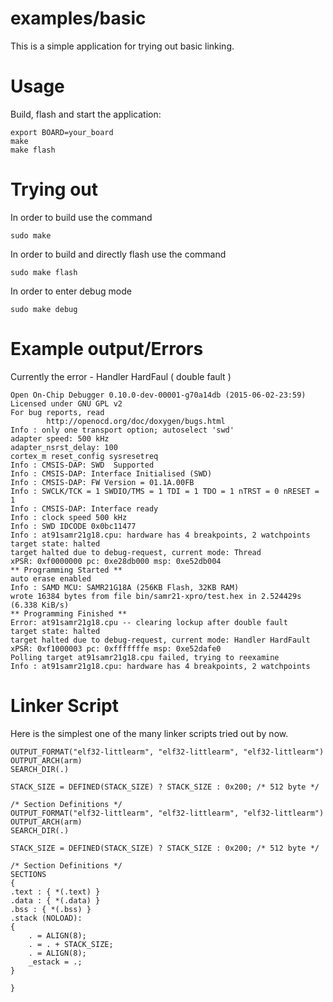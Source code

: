 examples/basic
================

This is a simple application for trying out basic linking.

Usage
=====

Build, flash and start the application:
```
export BOARD=your_board
make
make flash
```

Trying out
===========
In order to build use the command 
```
sudo make
``` 

In order to build and directly flash use the command  
```
sudo make flash  
```

In order to enter debug mode  
```
sudo make debug 
```

Example output/Errors
==============
Currently the error - Handler HardFaul ( double fault )
```
Open On-Chip Debugger 0.10.0-dev-00001-g70a14db (2015-06-02-23:59)
Licensed under GNU GPL v2
For bug reports, read
        http://openocd.org/doc/doxygen/bugs.html
Info : only one transport option; autoselect 'swd'
adapter speed: 500 kHz
adapter_nsrst_delay: 100
cortex_m reset_config sysresetreq
Info : CMSIS-DAP: SWD  Supported
Info : CMSIS-DAP: Interface Initialised (SWD)
Info : CMSIS-DAP: FW Version = 01.1A.00FB
Info : SWCLK/TCK = 1 SWDIO/TMS = 1 TDI = 1 TDO = 1 nTRST = 0 nRESET = 1
Info : CMSIS-DAP: Interface ready
Info : clock speed 500 kHz
Info : SWD IDCODE 0x0bc11477
Info : at91samr21g18.cpu: hardware has 4 breakpoints, 2 watchpoints
target state: halted
target halted due to debug-request, current mode: Thread 
xPSR: 0xf0000000 pc: 0xe28db000 msp: 0xe52db004
** Programming Started **
auto erase enabled
Info : SAMD MCU: SAMR21G18A (256KB Flash, 32KB RAM)
wrote 16384 bytes from file bin/samr21-xpro/test.hex in 2.524429s (6.338 KiB/s)
** Programming Finished **
Error: at91samr21g18.cpu -- clearing lockup after double fault
target state: halted
target halted due to debug-request, current mode: Handler HardFault
xPSR: 0xf1000003 pc: 0xfffffffe msp: 0xe52dafe0
Polling target at91samr21g18.cpu failed, trying to reexamine
Info : at91samr21g18.cpu: hardware has 4 breakpoints, 2 watchpoints
```

Linker Script
==============
Here is the simplest one of the many linker scripts tried out by now.
```
OUTPUT_FORMAT("elf32-littlearm", "elf32-littlearm", "elf32-littlearm")
OUTPUT_ARCH(arm)
SEARCH_DIR(.)

STACK_SIZE = DEFINED(STACK_SIZE) ? STACK_SIZE : 0x200; /* 512 byte */

/* Section Definitions */
OUTPUT_FORMAT("elf32-littlearm", "elf32-littlearm", "elf32-littlearm")
OUTPUT_ARCH(arm)
SEARCH_DIR(.)

STACK_SIZE = DEFINED(STACK_SIZE) ? STACK_SIZE : 0x200; /* 512 byte */

/* Section Definitions */
SECTIONS
{
.text : { *(.text) } 
.data : { *(.data) } 
.bss : { *(.bss) }
.stack (NOLOAD):
{
    . = ALIGN(8);
    . = . + STACK_SIZE;
    . = ALIGN(8);
    _estack = .;
}

}
```
